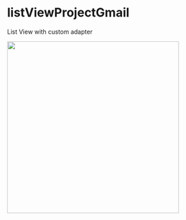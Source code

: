 # listViewProjectGmail
List View with custom adapter
 

<img src="https://user-images.githubusercontent.com/82153699/195772543-ce2b47de-b69c-45c4-bb21-cb2f95aaa115.png" width="400"  />
